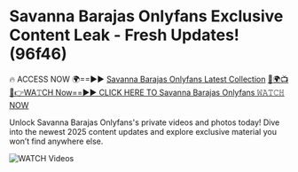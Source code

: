 # Savanna Barajas Onlyfans Exclusive Content Leak - Fresh Updates! (96f46)

🔥 ACCESS NOW 🌍==►► <a href="https://tinyurl.com/3fjeunct" rel="nofollow">Savanna Barajas Onlyfans Latest Collection</a></h3>
[🔴🌍📺📱👉WA𝚃CH Now==►► CLICK HERE TO Savanna Barajas Onlyfans 𝚆𝙰𝚃𝙲𝙷 NOW](https://tinyurl.com/3fjeunct)

Unlock Savanna Barajas Onlyfans's private videos and photos today! Dive into the newest 2025 content updates and explore exclusive material you won’t find anywhere else.


<a href="https://tinyurl.com/3fjeunct" rel="nofollow" data-target="animated-image.originalLink"><img src="https://camo.githubusercontent.com/8a4f000d20f83aca3bf7ec5f350d767afa0574a8a352519fd8cfa583a6f93a33/68747470733a2f2f692e696d6775722e636f6d2f644a486b345a712e676966" alt="WATCH Videos" data-canonical-src="https://i.imgur.com/dJHk4Zq.gif" style="max-width: 100%; display: inline-block;" data-target="animated-image.originalImage"></a>
